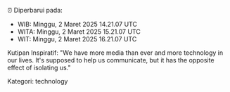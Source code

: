⏰ Diperbarui pada:
- WIB: Minggu, 2 Maret 2025 14.21.07 UTC
- WITA: Minggu, 2 Maret 2025 15.21.07 UTC
- WIT: Minggu, 2 Maret 2025 16.21.07 UTC

Kutipan Inspiratif:
"We have more media than ever and more technology in our lives. It's supposed to help us communicate, but it has the opposite effect of isolating us."


Kategori: technology

